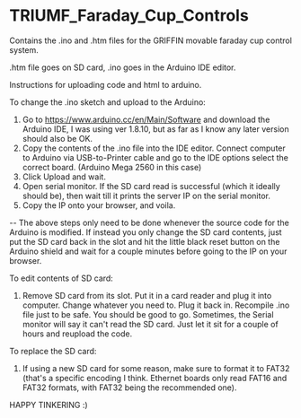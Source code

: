 # TRIUMF_Faraday_Cup_Controls
Contains the .ino and .htm files for the GRIFFIN movable faraday cup control system.

.htm file goes on SD card, .ino goes in the Arduino IDE editor.

Instructions for uploading code and html to arduino.

To change the .ino sketch and upload to the Arduino:

1) Go to https://www.arduino.cc/en/Main/Software and download the Arduino IDE, I was using ver 1.8.10, but as far as I know any
   later version should also be OK.
2) Copy the contents of the .ino file into the IDE editor. Connect computer to Arduino via USB-to-Printer cable and go to the IDE options
   select the correct board. (Arduino Mega 2560 in this case)
3) Click Upload and wait.
4) Open serial monitor. If the SD card read is successful (which it ideally should be), then wait till it prints the server IP on the serial
   monitor.
5) Copy the IP onto your browser, and voila.

-- The above steps only need to be done whenever the source code for the Arduino is modified. If instead you only change the SD card
   contents, just put the SD card back in the slot and hit the little black reset button on the Arduino shield and wait for a couple 
   minutes before going to the IP on your browser.
   
To edit contents of SD card:

1) Remove SD card from its slot. Put it in a card reader and plug it into computer. Change whatever you need to. Plug it back in. Recompile
   .ino file just to be safe. You should be good to go. Sometimes, the Serial monitor will say it can't read the SD card. Just let it sit
   for a couple of hours and reupload the code.
   
To replace the SD card:

1) If using a new SD card for some reason, make sure to format it to FAT32 (that's a specific encoding I think. Ethernet boards only read 
   FAT16 and FAT32 formats, with FAT32 being the recommended one).

HAPPY TINKERING :)
